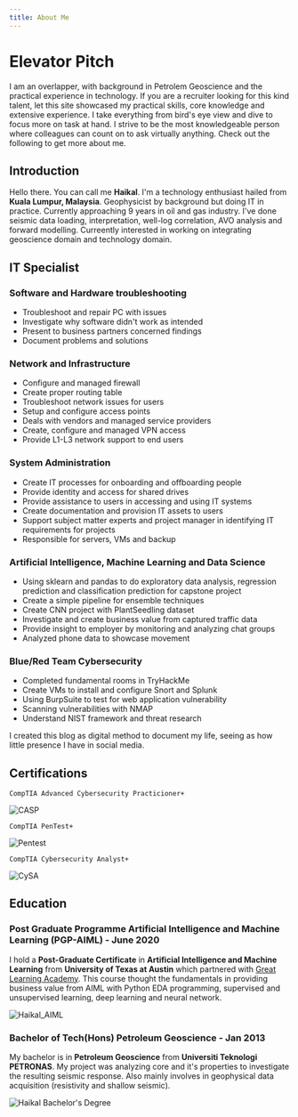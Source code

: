 ```yaml
---
title: About Me
---
```


# Elevator Pitch

I am an overlapper, with background in Petrolem Geoscience and the practical experience in technology. If you are a recruiter looking for this kind talent, let this site showcased my practical skills, core knowledge and extensive experience. I take everything from bird's eye view and dive to focus more on task at hand. I strive to be the most knowledgeable person where colleagues can count on to ask virtually anything. Check out the following to get more about me. 

## Introduction

Hello there. You can call me **Haikal**. I'm a technology enthusiast hailed from **Kuala Lumpur, Malaysia**. Geophysicist by background but doing IT in practice. Currently approaching 9 years in oil and gas industry. I've done seismic data loading, interpretation, well-log correlation, AVO analysis and forward modelling. Curreently interested in working on integrating geoscience domain and technology domain. 

## IT Specialist

### Software and Hardware troubleshooting 

- Troubleshoot and repair PC with issues
- Investigate why software didn't work as intended
- Present to business partners concerned findings
- Document problems and solutions

### Network and Infrastructure

- Configure and managed firewall
- Create proper routing table 
- Troubleshoot network issues for users
- Setup and configure access points
- Deals with vendors and managed service providers
- Create, configure and managed VPN access
- Provide L1-L3 network support to end users

### System Administration

- Create IT processes for onboarding and offboarding people
- Provide identity and access for shared drives
- Provide assistance to users in accessing and using IT systems
- Create documentation and provision IT assets to users
- Support subject matter experts and project manager in identifying IT requirements for projects
- Responsible for servers, VMs and backup

### Artificial Intelligence, Machine Learning and Data Science ##

- Using sklearn and pandas to do exploratory data analysis, regression prediction and classification prediction for capstone project
- Create a simple pipeline for ensemble techniques
- Create CNN project with PlantSeedling dataset
- Investigate and create business value from captured traffic data
- Provide insight to employer by monitoring and analyzing chat groups
- Analyzed phone data to showcase movement 

### Blue/Red Team Cybersecurity

- Completed fundamental rooms in TryHackMe
- Create VMs to install and configure Snort and Splunk
- Using BurpSuite to test for web application vulnerability
- Scanning vulnerabilities with NMAP
- Understand NIST framework and threat research 

I created this blog as digital method to document my life, seeing as how little presence I have in social media. 

## Certifications

`CompTIA Advanced Cybersecurity Practicioner+` 

![CASP](/img/CASP_ce_Certified.png)

`CompTIA PenTest+`

![Pentest](/img/Pentest_ce_certified.png)

`CompTIA Cybersecurity Analyst+`

![CySA](/img/CySA_ce_certified.png)

## Education

### Post Graduate Programme Artificial Intelligence and Machine Learning (PGP-AIML) - June 2020

I hold a **Post-Graduate Certificate** in **Artificial Intelligence and Machine Learning** from **University of Texas at Austin** which partnered with [Great Learning Academy](https://www.mygreatlearning.com/academy). This course thought the fundamentals in providing business value from AIML with Python EDA programming, supervised and unsupervised learning, deep learning and neural network. 

![Haikal_AIML](/img/Md_Haikal_AIML.png)

### Bachelor of Tech(Hons) Petroleum Geoscience - Jan 2013

My bachelor is in **Petroleum Geoscience** from **Universiti Teknologi PETRONAS**. My project was analyzing core and it's properties to investigate the resulting seismic response. Also mainly involves in geophysical data acquisition (resistivity and shallow seismic).

![Haikal Bachelor's Degree](/img/Bachelor_sDegree.png)